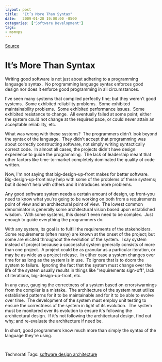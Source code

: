 ```yaml
---
layout: post
title:  "It’s More Than Syntax"
date:   2009-01-28 19:00:00 -0500
categories: ['Software Development']
tags:
- msmvps
---
```

[Source](http://blogs.msmvps.com/peterritchie/2009/01/29/it-s-more-than-syntax/ "Permalink to It’s More Than Syntax")

# It’s More Than Syntax

Writing good software is not just about adhering to a programming language's syntax.  No programming language syntax enforces good design nor does it enforce good programming in all circumstances.

I've seen many systems that compiled perfectly fine; but they weren't good systems.  Some exhibited reliability problems.  Some exhibited maintainability problems.  Some exhibited performance issues.  Some exhibited resistance to change.  All eventually failed at some point; either the system could not change at the required pace, or could never attain an acceptable reliability, etc.

What was wrong with these systems?  The programmers didn't look beyond the syntax of the language.  They didn't accept that programming was about correctly constructing software, not simply writing syntactically correct code.  In almost all cases, the projects didn't have design experience to guide the programming.  The lack of leadership meant that other factors like time-to-market completely dominated the quality of code written.

Now, I'm not saying that big-design-up-front makes for better software.  Big-design-up-front may help with some of the problems of these systems; but it doesn't help with others and it introduces more problems.

Any good software system needs a certain amount of design, up front–you need to know what you're going to be working on both from a requirements point of view and an architectural point of view.  The lowest common denominator is generally some architectural vision based upon established wisdom.  With some systems, this doesn't even need to be complex.  Just enough to guide everything the programmers do.

With any system, its goal is to fulfill the requirements of the stakeholders.  Some requirements (often many) are known at the onset of the project; but some are elicited throughout the evolution of the system.  I say system instead of project because a successful system generally consists of more than one project.  A project could be as granular as a particular iteration, or may be as wide as a project release.  In either case a system changes over time for as long as the system is in use.  To ignore that is to doom the system to failure.  Ignoring the fact that the system must change over the life of the system usually results in things like "requirements sign-off", lack of iterations, big-design-up-front, etc.

In any case, gauging the correctness of a system based on errors/warnings from the compiler is a mistake.  The architecture of the system must utilize established patterns for it to be maintainable and for it to be able to evolve over time.  The development of the system must employ unit testing to ensure the correctness of the system in light of its evolution.  The system must be monitored over its evolution to ensure it's following the architectural design.  If it's not following the architectural design, find out why; and re-evaluate the architecture if need be.

In short, good programmers know much more than simply the syntax of the language they're using.

 

Technorati Tags: [software design architecture][1]

[1]: http://technorati.com/tags/software+design+architecture

